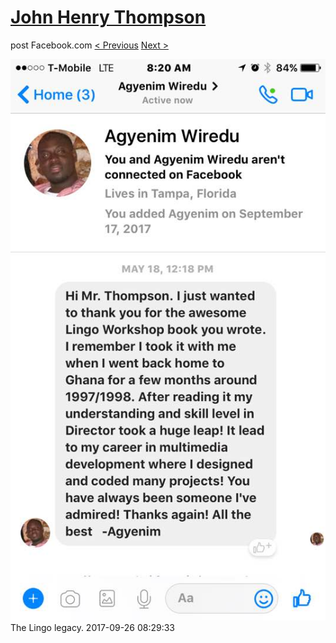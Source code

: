 # [John Henry Thompson](../README.md)
post Facebook.com
[< Previous](2017-09-26-2.md) [Next >](2017-09-26-4.md)

[![](../media/2017-09-26/Timeline-Photos-The-Lingo-legacy-1.jpg)](../README.md)
The Lingo legacy.
2017-09-26 08:29:33